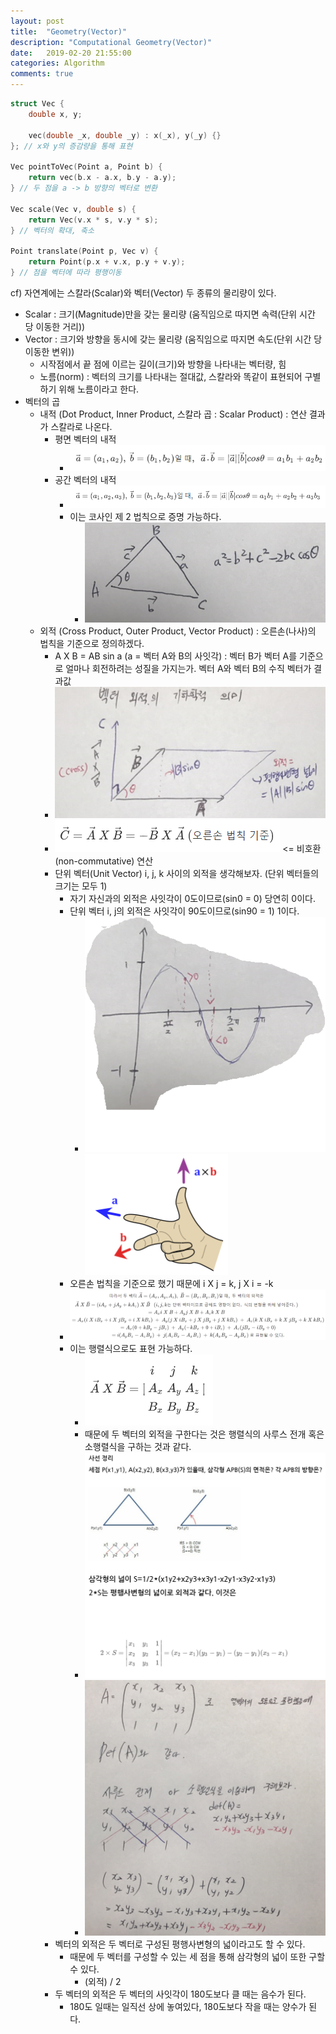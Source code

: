 ```yaml
---
layout: post
title:  "Geometry(Vector)"
description: "Computational Geometry(Vector)"
date:   2019-02-20 21:55:00
categories: Algorithm
comments: true
---
```

```c++
struct Vec {
    double x, y;
    
    vec(double _x, double _y) : x(_x), y(_y) {}
}; // x와 y의 증감량을 통해 표현

Vec pointToVec(Point a, Point b) {
    return vec(b.x - a.x, b.y - a.y);
} // 두 점을 a -> b 방향의 벡터로 변환

Vec scale(Vec v, double s) {
    return Vec(v.x * s, v.y * s);
} // 벡터의 확대, 축소

Point translate(Point p, Vec v) {
    return Point(p.x + v.x, p.y + v.y);
} // 점을 벡터에 따라 평행이동
```

cf) 자연계에는 스칼라(Scalar)와 벡터(Vector) 두 종류의 물리량이 있다.

- Scalar : 크기(Magnitude)만을 갖는 물리량 (움직임으로 따지면 속력(단위 시간 당 이동한 거리))
- Vector : 크기와 방향을 동시에 갖는 물리량 (움직임으로 따지면 속도(단위 시간 당 이동한 변위))
  - 시작점에서 끝 점에 이르는 길이(크기)와 방향을 나타내는 벡터량, 힘
  - 노름(norm) : 벡터의 크기를 나타내는 절대값, 스칼라와 똑같이 표현되어 구별하기 위해 노름이라고 한다.
- 벡터의 곱
  - 내적 (Dot Product, Inner Product, 스칼라 곱 : Scalar Product) : 연산 결과가 스칼라로 나온다.
    - 평면 벡터의 내적
      - ![평면 벡터의 내적 공식](../../assets/Algorithm/1.PNG)
    - 공간 벡터의 내적
      - ![공간 벡터의 내적 공식](../../assets/Algorithm/2.PNG)
      - 이는 코사인 제 2 법칙으로 증명 가능하다.
        - ![삼각형](../../assets/Algorithm/3.PNG)
  - 외적 (Cross Product, Outer Product, Vector Product) : 오른손(나사)의 법칙을 기준으로 정의하겠다.
    - A X B = AB sin a (a = 벡터 A와 B의 사잇각) : 벡터 B가 벡터 A를 기준으로 얼마나 회전하려는 성질을 가지는가. 벡터 A와 벡터 B의 수직 벡터가 결과값
    - ![외적](../../assets/Algorithm/4.PNG)
    - ![외적 공식](../../assets/Algorithm/5.PNG) <= 비호환(non-commutative) 연산
    - 단위 벡터(Unit Vector) i, j, k 사이의 외적을 생각해보자. (단위 벡터들의 크기는 모두 1)
      - 자기 자신과의 외적은 사잇각이 0도이므로(sin0 = 0) 당연히 0이다.
      - 단위 벡터 i, j의 외적은 사잇각이 90도이므로(sin90 = 1) 1이다.
        - ![sin](../../assets/Algorithm/6.PNG) ![오른손 법칙](../../assets/Algorithm/7.PNG)
      - 오른손 법칙을 기준으로 했기 때문에 i X j = k, j X i = -k
      - ![두 벡터의 외적 공식](../../assets/Algorithm/8.PNG)
      - 이는 행렬식으로도 표현 가능하다.
        - ![두 벡터의 외적 행렬식](../../assets/Algorithm/9.PNG)
        - 때문에 두 벡터의 외적을 구한다는 것은 행렬식의 사루스 전개 혹은 소행렬식을 구하는 것과 같다.
        - ![사선 정리](../../assets/Algorithm/10.PNG)
        - ![사루스](../../assets/Algorithm/11.PNG)
    - 벡터의 외적은 두 벡터로 구성된 평행사변형의 넓이라고도 할 수 있다.
      - 때문에 두 벡터를 구성할 수 있는 세 점을 통해 삼각형의 넓이 또한 구할 수 있다.
        - (외적) / 2
    - 두 벡터의 외적은 두 벡터의 사잇각이 180도보다 클 때는 음수가 된다.
      - 180도 일때는 일직선 상에 놓여있다, 180도보다 작을 때는 양수가 된다.